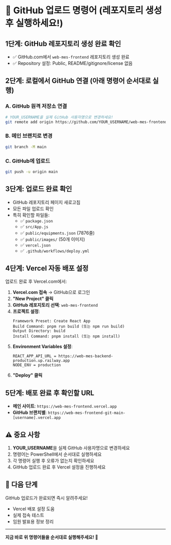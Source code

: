 # 🚀 GitHub 업로드 명령어 (레포지토리 생성 후 실행하세요!)

## 1단계: GitHub 레포지토리 생성 완료 확인
- ✅ GitHub.com에서 `web-mes-frontend` 레포지토리 생성 완료
- ✅ Repository 설정: Public, README/gitignore/license 없음

## 2단계: 로컬에서 GitHub 연결 (아래 명령어 순서대로 실행)

### A. GitHub 원격 저장소 연결
```bash
# YOUR_USERNAME을 실제 GitHub 사용자명으로 변경하세요!
git remote add origin https://github.com/YOUR_USERNAME/web-mes-frontend.git
```

### B. 메인 브랜치로 변경
```bash
git branch -M main
```

### C. GitHub에 업로드
```bash
git push -u origin main
```

## 3단계: 업로드 완료 확인
- GitHub 레포지토리 페이지 새로고침
- 모든 파일 업로드 확인
- 특히 확인할 파일들:
  - ✅ `package.json`
  - ✅ `src/App.js`
  - ✅ `public/equipments.json` (7876줄)
  - ✅ `public/images/` (50개 이미지)
  - ✅ `vercel.json`
  - ✅ `.github/workflows/deploy.yml`

## 4단계: Vercel 자동 배포 설정
업로드 완료 후 Vercel.com에서:

1. **Vercel.com 접속** → GitHub으로 로그인
2. **"New Project" 클릭**
3. **GitHub 레포지토리 선택**: `web-mes-frontend`
4. **프로젝트 설정**:
   ```
   Framework Preset: Create React App
   Build Command: pnpm run build (또는 npm run build)
   Output Directory: build
   Install Command: pnpm install (또는 npm install)
   ```
5. **Environment Variables 설정**:
   ```
   REACT_APP_API_URL = https://web-mes-backend-production.up.railway.app
   NODE_ENV = production
   ```
6. **"Deploy" 클릭**

## 5단계: 배포 완료 후 확인할 URL
- **메인 사이트**: `https://web-mes-frontend.vercel.app`
- **GitHub 브랜치별**: `https://web-mes-frontend-git-main-[username].vercel.app`

## ⚠️ 중요 사항
1. **YOUR_USERNAME**을 실제 GitHub 사용자명으로 변경하세요
2. 명령어는 PowerShell에서 순서대로 실행하세요
3. 각 명령어 실행 후 오류가 없는지 확인하세요
4. GitHub 업로드 완료 후 Vercel 설정을 진행하세요

## 🎯 다음 단계
GitHub 업로드가 완료되면 즉시 알려주세요! 
- Vercel 배포 설정 도움
- 실제 접속 테스트
- 임원 발표용 정보 정리

---
**지금 바로 위 명령어들을 순서대로 실행해주세요! 🚀**
